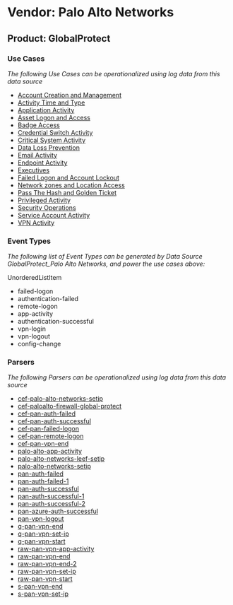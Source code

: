 Vendor: Palo Alto Networks
==========================
Product: GlobalProtect
----------------------

### Use Cases

_The following Use Cases can be operationalized using log data from this data source_

* [Account Creation and Management](../UseCases/usecase_account_creation_and_management.md)
* [Activity Time  and Type](../UseCases/usecase_activity_time__and_type.md)
* [Application Activity](../UseCases/usecase_application_activity.md)
* [Asset Logon and Access](../UseCases/usecase_asset_logon_and_access.md)
* [Badge Access](../UseCases/usecase_badge_access.md)
* [Credential Switch Activity](../UseCases/usecase_credential_switch_activity.md)
* [Critical System Activity](../UseCases/usecase_critical_system_activity.md)
* [Data Loss Prevention](../UseCases/usecase_data_loss_prevention.md)
* [Email Activity](../UseCases/usecase_email_activity.md)
* [Endpoint Activity](../UseCases/usecase_endpoint_activity.md)
* [Executives](../UseCases/usecase_executives.md)
* [Failed Logon and Account Lockout](../UseCases/usecase_failed_logon_and_account_lockout.md)
* [Network zones and Location Access](../UseCases/usecase_network_zones_and_location_access.md)
* [Pass The Hash and Golden Ticket](../UseCases/usecase_pass_the_hash_and_golden_ticket.md)
* [Privileged Activity](../UseCases/usecase_privileged_activity.md)
* [Security Operations](../UseCases/usecase_security_operations.md)
* [Service Account Activity](../UseCases/usecase_service_account_activity.md)
* [VPN Activity](../UseCases/usecase_vpn_activity.md)


### Event Types

_The following list of Event Types can be generated by Data Source GlobalProtect_Palo Alto Networks, and power the use cases above:_

UnorderedListItem
- failed-logon
- authentication-failed
- remote-logon
- app-activity
- authentication-successful
- vpn-login
- vpn-logout
- config-change


### Parsers

_The following Parsers can be operationalized using log data from this data source_

* [cef-palo-alto-networks-setip](../Parsers/parserContent_cef-palo-alto-networks-setip.md)
* [cef-paloalto-firewall-global-protect](../Parsers/parserContent_cef-paloalto-firewall-global-protect.md)
* [cef-pan-auth-failed](../Parsers/parserContent_cef-pan-auth-failed.md)
* [cef-pan-auth-successful](../Parsers/parserContent_cef-pan-auth-successful.md)
* [cef-pan-failed-logon](../Parsers/parserContent_cef-pan-failed-logon.md)
* [cef-pan-remote-logon](../Parsers/parserContent_cef-pan-remote-logon.md)
* [cef-pan-vpn-end](../Parsers/parserContent_cef-pan-vpn-end.md)
* [palo-alto-app-activity](../Parsers/parserContent_palo-alto-app-activity.md)
* [palo-alto-networks-leef-setip](../Parsers/parserContent_palo-alto-networks-leef-setip.md)
* [palo-alto-networks-setip](../Parsers/parserContent_palo-alto-networks-setip.md)
* [pan-auth-failed](../Parsers/parserContent_pan-auth-failed.md)
* [pan-auth-failed-1](../Parsers/parserContent_pan-auth-failed-1.md)
* [pan-auth-successful](../Parsers/parserContent_pan-auth-successful.md)
* [pan-auth-successful-1](../Parsers/parserContent_pan-auth-successful-1.md)
* [pan-auth-successful-2](../Parsers/parserContent_pan-auth-successful-2.md)
* [pan-azure-auth-successful](../Parsers/parserContent_pan-azure-auth-successful.md)
* [pan-vpn-logout](../Parsers/parserContent_pan-vpn-logout.md)
* [q-pan-vpn-end](../Parsers/parserContent_q-pan-vpn-end.md)
* [q-pan-vpn-set-ip](../Parsers/parserContent_q-pan-vpn-set-ip.md)
* [q-pan-vpn-start](../Parsers/parserContent_q-pan-vpn-start.md)
* [raw-pan-vpn-app-activity](../Parsers/parserContent_raw-pan-vpn-app-activity.md)
* [raw-pan-vpn-end](../Parsers/parserContent_raw-pan-vpn-end.md)
* [raw-pan-vpn-end-2](../Parsers/parserContent_raw-pan-vpn-end-2.md)
* [raw-pan-vpn-set-ip](../Parsers/parserContent_raw-pan-vpn-set-ip.md)
* [raw-pan-vpn-start](../Parsers/parserContent_raw-pan-vpn-start.md)
* [s-pan-vpn-end](../Parsers/parserContent_s-pan-vpn-end.md)
* [s-pan-vpn-set-ip](../Parsers/parserContent_s-pan-vpn-set-ip.md)
